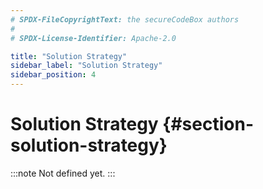 ```yaml
---
# SPDX-FileCopyrightText: the secureCodeBox authors
#
# SPDX-License-Identifier: Apache-2.0

title: "Solution Strategy"
sidebar_label: "Solution Strategy"
sidebar_position: 4
---
```

# Solution Strategy {#section-solution-strategy}

:::note
Not defined yet.
:::
